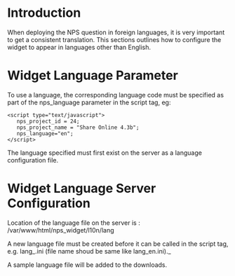 # Introduction #

When deploying the NPS question in foreign languages, it is very important to get a consistent translation. This sections outlines how to configure the widget to appear in languages other than English.


# Widget Language Parameter #

To use a language, the corresponding language code must be specified as part of the nps\_language parameter in the script tag, eg:

```
<script type="text/javascript">
   nps_project_id = 24;
   nps_project_name = "Share Online 4.3b";
   nps_language="en";
</script>
```

The language specified must first exist on the server as a language configuration file.


# Widget Language Server Configuration #

Location of the language file on the server is : /var/www/html/nps\_widget/l10n/lang

A new language file must be created before it can be called in the script tag, e.g. lang_.ini (file name shoud be same like lang\_en.ini)._

A sample language file will be added to the downloads.